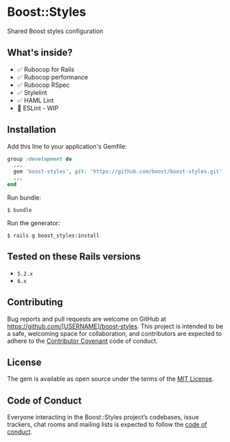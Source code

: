 # Boost::Styles

Shared Boost styles configuration

## What's inside?
- ✅ Rubocop for Rails
- ✅ Rubocop performance
- ✅ Rubocop RSpec
- ✅ Stylelint
- ✅ HAML Lint
- 🚧 ESLint - WIP

## Installation

Add this line to your application's Gemfile:

```ruby
group :development do
  ...
  gem 'boost-styles', git: 'https://github.com/boost/boost-styles.git'
  ...
end
```

Run bundle:

    $ bundle

Run the generator:

    $ rails g boost_styles:install

## Tested on these Rails versions
- `5.2.x`
- `6.x`

## Contributing

Bug reports and pull requests are welcome on GitHub at https://github.com/[USERNAME]/boost-styles. This project is intended to be a safe, welcoming space for collaboration, and contributors are expected to adhere to the [Contributor Covenant](http://contributor-covenant.org) code of conduct.

## License

The gem is available as open source under the terms of the [MIT License](https://opensource.org/licenses/MIT).

## Code of Conduct

Everyone interacting in the Boost::Styles project’s codebases, issue trackers, chat rooms and mailing lists is expected to follow the [code of conduct](https://github.com/[USERNAME]/boost-styles/blob/master/CODE_OF_CONDUCT.md).
